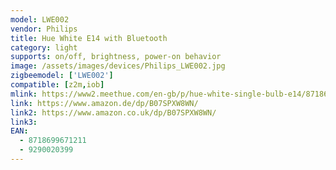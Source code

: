 ```yaml
---
model: LWE002
vendor: Philips
title: Hue White E14 with Bluetooth
category: light
supports: on/off, brightness, power-on behavior
image: /assets/images/devices/Philips_LWE002.jpg
zigbeemodel: ['LWE002']
compatible: [z2m,iob]
mlink: https://www2.meethue.com/en-gb/p/hue-white-single-bulb-e14/8718699671211
link: https://www.amazon.de/dp/B07SPXW8WN/
link2: https://www.amazon.co.uk/dp/B07SPXW8WN/
link3: 
EAN: 
  - 8718699671211
  - 9290020399
---
```


